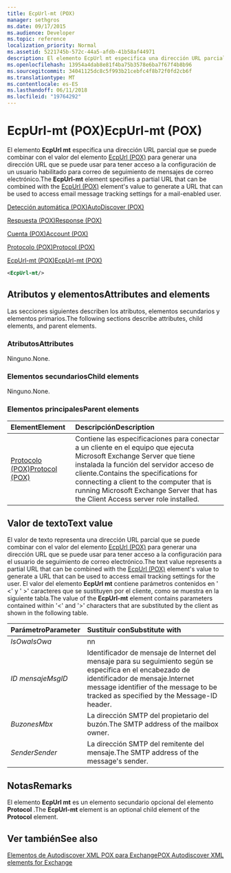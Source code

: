 ```yaml
---
title: EcpUrl-mt (POX)
manager: sethgros
ms.date: 09/17/2015
ms.audience: Developer
ms.topic: reference
localization_priority: Normal
ms.assetid: 5221745b-572c-44a5-afdb-41b58af44971
description: El elemento EcpUrl mt especifica una dirección URL parcial que se puede combinar con el valor del elemento EcpUrl (POX) para generar una dirección URL que se puede usar para tener acceso a la configuración de un usuario habilitado para correo de seguimiento de mensajes de correo electrónico.
ms.openlocfilehash: 13954a4dab8e81f4ba75b3578e6ba7f67f4b8b96
ms.sourcegitcommit: 34041125dc8c5f993b21cebfc4f8b72f0fd2cb6f
ms.translationtype: MT
ms.contentlocale: es-ES
ms.lasthandoff: 06/11/2018
ms.locfileid: "19764292"
---
```

# <a name="ecpurl-mt-pox"></a><span data-ttu-id="eef88-103">EcpUrl-mt (POX)</span><span class="sxs-lookup"><span data-stu-id="eef88-103">EcpUrl-mt (POX)</span></span>

<span data-ttu-id="eef88-104">El elemento **EcpUrl mt** especifica una dirección URL parcial que se puede combinar con el valor del elemento [EcpUrl (POX)](ecpurl-pox.md) para generar una dirección URL que se puede usar para tener acceso a la configuración de un usuario habilitado para correo de seguimiento de mensajes de correo electrónico.</span><span class="sxs-lookup"><span data-stu-id="eef88-104">The **EcpUrl-mt** element specifies a partial URL that can be combined with the [EcpUrl (POX)](ecpurl-pox.md) element's value to generate a URL that can be used to access email message tracking settings for a mail-enabled user.</span></span> 
  
[<span data-ttu-id="eef88-105">Detección automática (POX)</span><span class="sxs-lookup"><span data-stu-id="eef88-105">AutoDiscover (POX)</span></span>](autodiscover-pox.md)
  
[<span data-ttu-id="eef88-106">Respuesta (POX)</span><span class="sxs-lookup"><span data-stu-id="eef88-106">Response (POX)</span></span>](response-pox.md)
  
[<span data-ttu-id="eef88-107">Cuenta (POX)</span><span class="sxs-lookup"><span data-stu-id="eef88-107">Account (POX)</span></span>](account-pox.md)
  
[<span data-ttu-id="eef88-108">Protocolo (POX)</span><span class="sxs-lookup"><span data-stu-id="eef88-108">Protocol (POX)</span></span>](protocol-pox.md)
  
[<span data-ttu-id="eef88-109">EcpUrl-mt (POX)</span><span class="sxs-lookup"><span data-stu-id="eef88-109">EcpUrl-mt (POX)</span></span>](ecpurl-mt-pox.md)
  
```XML
<EcpUrl-mt/>
```

## <a name="attributes-and-elements"></a><span data-ttu-id="eef88-110">Atributos y elementos</span><span class="sxs-lookup"><span data-stu-id="eef88-110">Attributes and elements</span></span>

<span data-ttu-id="eef88-111">Las secciones siguientes describen los atributos, elementos secundarios y elementos primarios.</span><span class="sxs-lookup"><span data-stu-id="eef88-111">The following sections describe attributes, child elements, and parent elements.</span></span>
  
### <a name="attributes"></a><span data-ttu-id="eef88-112">Atributos</span><span class="sxs-lookup"><span data-stu-id="eef88-112">Attributes</span></span>

<span data-ttu-id="eef88-113">Ninguno.</span><span class="sxs-lookup"><span data-stu-id="eef88-113">None.</span></span>
  
### <a name="child-elements"></a><span data-ttu-id="eef88-114">Elementos secundarios</span><span class="sxs-lookup"><span data-stu-id="eef88-114">Child elements</span></span>

<span data-ttu-id="eef88-115">Ninguno.</span><span class="sxs-lookup"><span data-stu-id="eef88-115">None.</span></span>
  
### <a name="parent-elements"></a><span data-ttu-id="eef88-116">Elementos principales</span><span class="sxs-lookup"><span data-stu-id="eef88-116">Parent elements</span></span>

|<span data-ttu-id="eef88-117">**Element**</span><span class="sxs-lookup"><span data-stu-id="eef88-117">**Element**</span></span>|<span data-ttu-id="eef88-118">**Descripción**</span><span class="sxs-lookup"><span data-stu-id="eef88-118">**Description**</span></span>|
|:-----|:-----|
|[<span data-ttu-id="eef88-119">Protocolo (POX)</span><span class="sxs-lookup"><span data-stu-id="eef88-119">Protocol (POX)</span></span>](protocol-pox.md) <br/> |<span data-ttu-id="eef88-120">Contiene las especificaciones para conectar a un cliente en el equipo que ejecuta Microsoft Exchange Server que tiene instalada la función del servidor acceso de cliente.</span><span class="sxs-lookup"><span data-stu-id="eef88-120">Contains the specifications for connecting a client to the computer that is running Microsoft Exchange Server that has the Client Access server role installed.</span></span>  <br/> |
   
## <a name="text-value"></a><span data-ttu-id="eef88-121">Valor de texto</span><span class="sxs-lookup"><span data-stu-id="eef88-121">Text value</span></span>

<span data-ttu-id="eef88-122">El valor de texto representa una dirección URL parcial que se puede combinar con el valor del elemento [EcpUrl (POX)](ecpurl-pox.md) para generar una dirección URL que se puede usar para tener acceso a la configuración para el usuario de seguimiento de correo electrónico.</span><span class="sxs-lookup"><span data-stu-id="eef88-122">The text value represents a partial URL that can be combined with the [EcpUrl (POX)](ecpurl-pox.md) element's value to generate a URL that can be used to access email tracking settings for the user.</span></span> <span data-ttu-id="eef88-123">El valor del elemento **EcpUrl mt** contiene parámetros contenidos en ' <' y ' >' caracteres que se sustituyen por el cliente, como se muestra en la siguiente tabla.</span><span class="sxs-lookup"><span data-stu-id="eef88-123">The value of the **EcpUrl-mt** element contains parameters contained within '<' and '>' characters that are substituted by the client as shown in the following table.</span></span> 
  
|<span data-ttu-id="eef88-124">**Parámetro**</span><span class="sxs-lookup"><span data-stu-id="eef88-124">**Parameter**</span></span>|<span data-ttu-id="eef88-125">**Sustituir con**</span><span class="sxs-lookup"><span data-stu-id="eef88-125">**Substitute with**</span></span>|
|:-----|:-----|
| <span data-ttu-id="eef88-126">_IsOwa_</span><span class="sxs-lookup"><span data-stu-id="eef88-126">_IsOwa_</span></span> <br/> |<span data-ttu-id="eef88-127">n</span><span class="sxs-lookup"><span data-stu-id="eef88-127">n</span></span>  <br/> |
| <span data-ttu-id="eef88-128">_ID mensaje_</span><span class="sxs-lookup"><span data-stu-id="eef88-128">_MsgID_</span></span> <br/> |<span data-ttu-id="eef88-129">Identificador de mensaje de Internet del mensaje para su seguimiento según se especifica en el encabezado de identificador de mensaje.</span><span class="sxs-lookup"><span data-stu-id="eef88-129">Internet message identifier of the message to be tracked as specified by the Message-ID header.</span></span>  <br/> |
| <span data-ttu-id="eef88-130">_Buzones_</span><span class="sxs-lookup"><span data-stu-id="eef88-130">_Mbx_</span></span> <br/> |<span data-ttu-id="eef88-131">La dirección SMTP del propietario del buzón.</span><span class="sxs-lookup"><span data-stu-id="eef88-131">The SMTP address of the mailbox owner.</span></span>  <br/> |
| <span data-ttu-id="eef88-132">_Sender_</span><span class="sxs-lookup"><span data-stu-id="eef88-132">_Sender_</span></span> <br/> |<span data-ttu-id="eef88-133">La dirección SMTP del remitente del mensaje.</span><span class="sxs-lookup"><span data-stu-id="eef88-133">The SMTP address of the message's sender.</span></span>  <br/> |
   
## <a name="remarks"></a><span data-ttu-id="eef88-134">Notas</span><span class="sxs-lookup"><span data-stu-id="eef88-134">Remarks</span></span>

<span data-ttu-id="eef88-135">El elemento **EcpUrl mt** es un elemento secundario opcional del elemento **Protocol** .</span><span class="sxs-lookup"><span data-stu-id="eef88-135">The **EcpUrl-mt** element is an optional child element of the **Protocol** element.</span></span> 
  
## <a name="see-also"></a><span data-ttu-id="eef88-136">Ver también</span><span class="sxs-lookup"><span data-stu-id="eef88-136">See also</span></span>



[<span data-ttu-id="eef88-137">Elementos de Autodiscover XML POX para Exchange</span><span class="sxs-lookup"><span data-stu-id="eef88-137">POX Autodiscover XML elements for Exchange</span></span>](pox-autodiscover-xml-elements-for-exchange.md)

